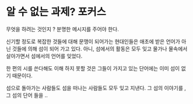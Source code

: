 # 알 수 없는 과제? 포커스 
무엇을 하려는 것인지 ?
분명한 메시지를 주어야 한다.

신기할 정도로 복잡한 것들에 대해 문맹이 되어가는 현대인들은 애초에 받은 언어가 아닌 것들에 의해 섬이 되어 가고 있다. 
아니, 섬에서의 활동은 모두 잊고 물가나 물속에서 살아가면서 섬에서의 언어를 잊었다.

한 편의 시를 쓴다해도 이해 하지 못할 것은 그들이 가지고 있는 단어에는 이미 섬이 없기 때문이다.

섬으로 돌아가는 사람들도 섬을 떠나는 사람들도 모두 잊고 지낸다. 그 섬의 이야기를  , 그 섬의 단어 들을 ..
